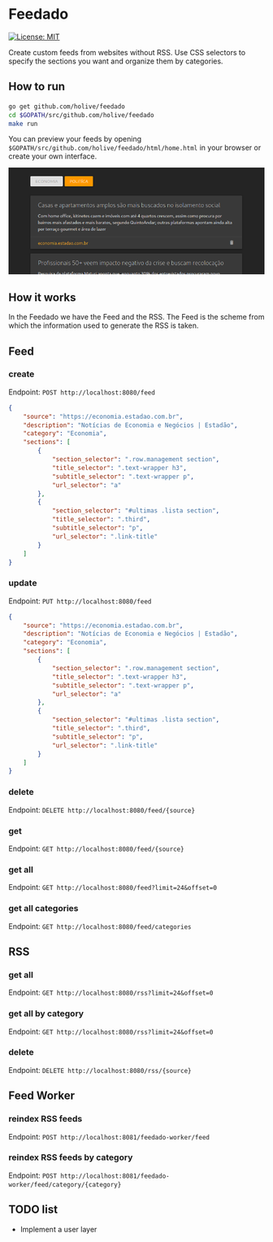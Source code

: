 # Feedado

[![License: MIT](https://img.shields.io/badge/License-MIT-yellow.svg)](https://opensource.org/licenses/MIT)

Create custom feeds from websites without RSS. Use CSS selectors to specify the sections you want and organize them by categories.

## How to run
```bash
go get github.com/holive/feedado
cd $GOPATH/src/github.com/holive/feedado
make run
```
 
You can preview your feeds by opening `$GOPATH/src/github.com/holive/feedado/html/home.html` in your browser or create your own interface.

![](html/preview.png)

## How it works
In the Feedado we have the Feed and the RSS. The Feed is the scheme from which the information used to generate the RSS is taken.

## Feed

### create
Endpoint: `POST http://localhost:8080/feed`
```json
{
	"source": "https://economia.estadao.com.br",
	"description": "Notícias de Economia e Negócios | Estadão",
	"category": "Economia",
	"sections": [
		{
			"section_selector": ".row.management section",
			"title_selector": ".text-wrapper h3",
			"subtitle_selector": ".text-wrapper p",
			"url_selector": "a"
		},
		{
			"section_selector": "#ultimas .lista section",
			"title_selector": ".third",
			"subtitle_selector": "p",
			"url_selector": ".link-title"
		}
	]
}
```

### update
Endpoint: `PUT http://localhost:8080/feed`
```json
{
	"source": "https://economia.estadao.com.br",
	"description": "Notícias de Economia e Negócios | Estadão",
	"category": "Economia",
	"sections": [
		{
			"section_selector": ".row.management section",
			"title_selector": ".text-wrapper h3",
			"subtitle_selector": ".text-wrapper p",
			"url_selector": "a"
		},
		{
			"section_selector": "#ultimas .lista section",
			"title_selector": ".third",
			"subtitle_selector": "p",
			"url_selector": ".link-title"
		}
	]
}
```

### delete
Endpoint: `DELETE http://localhost:8080/feed/{source}`

### get
Endpoint: `GET http://localhost:8080/feed/{source}`

### get all
Endpoint: `GET http://localhost:8080/feed?limit=24&offset=0`

### get all categories
Endpoint: `GET http://localhost:8080/feed/categories`

## RSS

### get all
Endpoint: `GET http://localhost:8080/rss?limit=24&offset=0`

### get all by category
Endpoint: `GET http://localhost:8080/rss?limit=24&offset=0`

### delete
Endpoint: `DELETE http://localhost:8080/rss/{source}`

## Feed Worker

### reindex RSS feeds
Endpoint: `POST http://localhost:8081/feedado-worker/feed`

### reindex RSS feeds by category
Endpoint: `POST http://localhost:8081/feedado-worker/feed/category/{category}`

## TODO list
* Implement a user layer